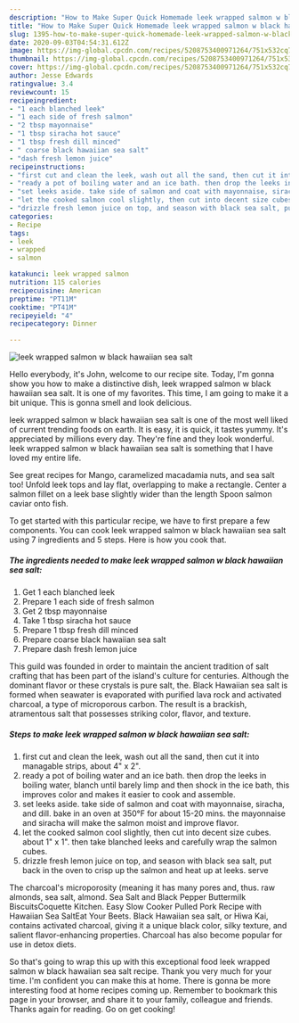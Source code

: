```yaml
---
description: "How to Make Super Quick Homemade leek wrapped salmon w black hawaiian sea salt"
title: "How to Make Super Quick Homemade leek wrapped salmon w black hawaiian sea salt"
slug: 1395-how-to-make-super-quick-homemade-leek-wrapped-salmon-w-black-hawaiian-sea-salt
date: 2020-09-03T04:54:31.612Z
image: https://img-global.cpcdn.com/recipes/5208753400971264/751x532cq70/leek-wrapped-salmon-w-black-hawaiian-sea-salt-recipe-main-photo.jpg
thumbnail: https://img-global.cpcdn.com/recipes/5208753400971264/751x532cq70/leek-wrapped-salmon-w-black-hawaiian-sea-salt-recipe-main-photo.jpg
cover: https://img-global.cpcdn.com/recipes/5208753400971264/751x532cq70/leek-wrapped-salmon-w-black-hawaiian-sea-salt-recipe-main-photo.jpg
author: Jesse Edwards
ratingvalue: 3.4
reviewcount: 15
recipeingredient:
- "1 each blanched leek"
- "1 each side of fresh salmon"
- "2 tbsp mayonnaise"
- "1 tbsp siracha hot sauce"
- "1 tbsp fresh dill minced"
- " coarse black hawaiian sea salt"
- "dash fresh lemon juice"
recipeinstructions:
- "first cut and clean the leek, wash out all the sand, then cut it into managable strips, about 4&#34; x 2&#34;."
- "ready a pot of boiling water and an ice bath. then drop the leeks in boiling water, blanch until barely limp and then shock in the ice bath, this improves color and makes it easier to cook and assemble."
- "set leeks aside. take side of salmon and coat with mayonnaise, siracha, and dill. bake in an oven at 350°F for about 15-20 mins. the mayonnaise and siracha will make the salmon moist and improve flavor."
- "let the cooked salmon cool slightly, then cut into decent size cubes. about 1&#34; x 1&#34;. then take blanched leeks and carefully wrap the salmon cubes."
- "drizzle fresh lemon juice on top, and season with black sea salt, put back in the oven to crisp up the salmon and heat up at leeks. serve"
categories:
- Recipe
tags:
- leek
- wrapped
- salmon

katakunci: leek wrapped salmon 
nutrition: 115 calories
recipecuisine: American
preptime: "PT11M"
cooktime: "PT41M"
recipeyield: "4"
recipecategory: Dinner

---
```



![leek wrapped salmon w black hawaiian sea salt](https://img-global.cpcdn.com/recipes/5208753400971264/751x532cq70/leek-wrapped-salmon-w-black-hawaiian-sea-salt-recipe-main-photo.jpg)

Hello everybody, it's John, welcome to our recipe site. Today, I'm gonna show you how to make a distinctive dish, leek wrapped salmon w black hawaiian sea salt. It is one of my favorites. This time, I am going to make it a bit unique. This is gonna smell and look delicious.

leek wrapped salmon w black hawaiian sea salt is one of the most well liked of current trending foods on earth. It is easy, it is quick, it tastes yummy. It's appreciated by millions every day. They're fine and they look wonderful. leek wrapped salmon w black hawaiian sea salt is something that I have loved my entire life.

See great recipes for Mango, caramelized macadamia nuts, and sea salt too! Unfold leek tops and lay flat, overlapping to make a rectangle. Center a salmon fillet on a leek base slightly wider than the length Spoon salmon caviar onto fish.


To get started with this particular recipe, we have to first prepare a few components. You can cook leek wrapped salmon w black hawaiian sea salt using 7 ingredients and 5 steps. Here is how you cook that.

<!--inarticleads1-->

##### The ingredients needed to make leek wrapped salmon w black hawaiian sea salt:

1. Get 1 each blanched leek
1. Prepare 1 each side of fresh salmon
1. Get 2 tbsp mayonnaise
1. Take 1 tbsp siracha hot sauce
1. Prepare 1 tbsp fresh dill minced
1. Prepare  coarse black hawaiian sea salt
1. Prepare dash fresh lemon juice


This guild was founded in order to maintain the ancient tradition of salt crafting that has been part of the island&#39;s culture for centuries. Although the dominant flavor or these crystals is pure salt, the. Black Hawaiian sea salt is formed when seawater is evaporated with purified lava rock and activated charcoal, a type of microporous carbon. The result is a brackish, atramentous salt that possesses striking color, flavor, and texture. 

<!--inarticleads2-->

##### Steps to make leek wrapped salmon w black hawaiian sea salt:

1. first cut and clean the leek, wash out all the sand, then cut it into managable strips, about 4&#34; x 2&#34;.
1. ready a pot of boiling water and an ice bath. then drop the leeks in boiling water, blanch until barely limp and then shock in the ice bath, this improves color and makes it easier to cook and assemble.
1. set leeks aside. take side of salmon and coat with mayonnaise, siracha, and dill. bake in an oven at 350°F for about 15-20 mins. the mayonnaise and siracha will make the salmon moist and improve flavor.
1. let the cooked salmon cool slightly, then cut into decent size cubes. about 1&#34; x 1&#34;. then take blanched leeks and carefully wrap the salmon cubes.
1. drizzle fresh lemon juice on top, and season with black sea salt, put back in the oven to crisp up the salmon and heat up at leeks. serve


The charcoal&#39;s microporosity (meaning it has many pores and, thus. raw almonds, sea salt, almond. Sea Salt and Black Pepper Buttermilk BiscuitsCoquette Kitchen. Easy Slow Cooker Pulled Pork Recipe with Hawaiian Sea SaltEat Your Beets. Black Hawaiian sea salt, or Hiwa Kai, contains activated charcoal, giving it a unique black color, silky texture, and salient flavor-enhancing properties. Charcoal has also become popular for use in detox diets. 

So that's going to wrap this up with this exceptional food leek wrapped salmon w black hawaiian sea salt recipe. Thank you very much for your time. I'm confident you can make this at home. There is gonna be more interesting food at home recipes coming up. Remember to bookmark this page in your browser, and share it to your family, colleague and friends. Thanks again for reading. Go on get cooking!

